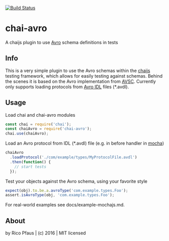 [![Build Status](https://travis-ci.org/ryx/chai-avro.svg?branch=master)](https://travis-ci.org/ryx/chai-avro)
# chai-avro

A chaijs plugin to use [Avro](http://avro.apache.org) schema definitions in tests

## Info
This is a very simple plugin to use the Avro schemas within the [chaijs](http://chaijs.com)
testing framework, which allows for easily testing against schemas. Behind the scenes it is based on
the Avro implementation from [AVSC](https://github.com/mtth/avsc). Currently only supports loading
protocols from [Avro IDL](http://avro.apache.org/docs/current/idl.html) files (*.avdl).

## Usage

Load chai and chai-avro modules

```javascript
const chai = require('chai');
const chaiAvro = require('chai-avro');
chai.use(chaiAvro);
```

Load an Avro protocol from IDL (*.avdl) file (e.g. in before handler in [mocha](mochajs.org))

```javascript
chaiAvro
  .loadProtocol('./com/example/types/MyProtocolFile.avdl')
  .then(function() {
    // start tests
  });
```

Test your objects against the Avro schema, using your favorite style

```javascript
expect(obj).to.be.a.avroType('com.example.types.Foo');
assert.isAvroType(obj, 'com.example.types.Foo');
```

For real-world examples see docs/example-mochajs.md.

## About

by Rico Pfaus | (c) 2016 | MIT licensed

